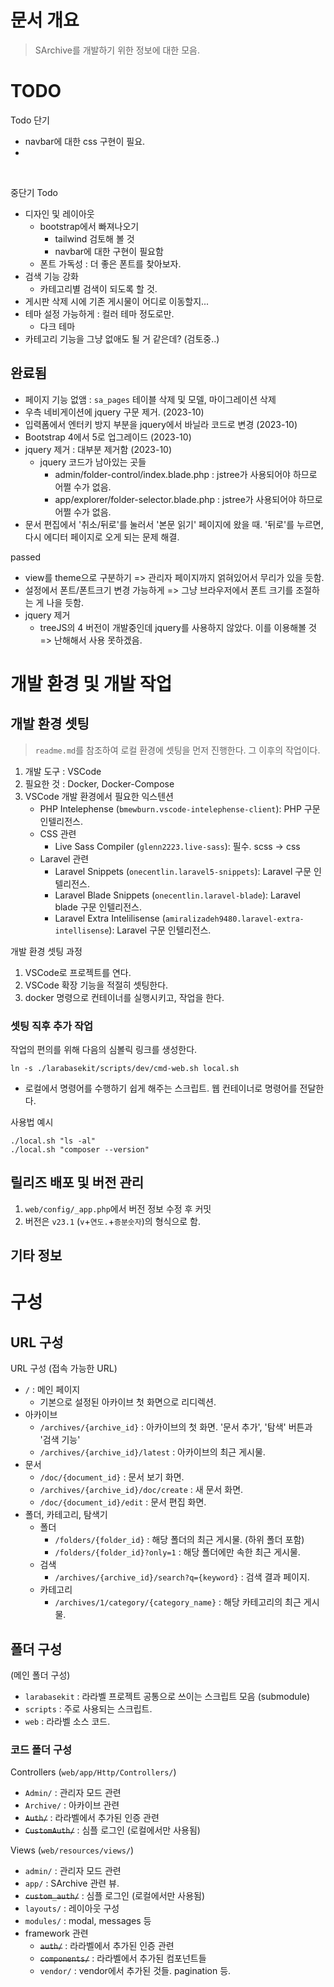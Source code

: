 # 문서 개요 
> SArchive를 개발하기 위한 정보에 대한 모음.


# TODO
Todo 단기
- navbar에 대한 css 구현이 필요.
- 

<br>

중단기 Todo
-  디자인 및 레이아웃
    - bootstrap에서 빠져나오기
        - tailwind 검토해 볼 것
        - navbar에 대한 구현이 필요함
    - 폰트 가독성 : 더 좋은 폰트를 찾아보자.
- 검색 기능 강화
    - 카테고리별 검색이 되도록 할 것.
- 게시판 삭제 시에 기존 게시물이 어디로 이동할지...
- 테마 설정 가능하게 : 컬러 테마 정도로만.
    - 다크 테마
- 카테고리 기능을 그냥 없애도 될 거 같은데? (검토중..)




## 완료됨
- 페이지 기능 없앰 : `sa_pages` 테이블 삭제 및 모델, 마이그레이션 삭제
- 우측 네비게이션에 jquery 구문 제거. (2023-10)
- 입력폼에서 엔터키 방지 부분을 jquery에서 바닐라 코드로 변경 (2023-10)
- Bootstrap 4에서 5로 업그레이드 (2023-10)
- jquery 제거 : 대부분 제거함 (2023-10)
    - jquery 코드가 남아있는 곳들
        - admin/folder-control/index.blade.php : jstree가 사용되어야 하므로 어쩔 수가 없음.
        - app/explorer/folder-selector.blade.php : jstree가 사용되어야 하므로 어쩔 수가 없음.
- 문서 편집에서 '취소/뒤로'를 눌러서 '본문 읽기' 페이지에 왔을 때. '뒤로'를 누르면, 다시 에디터 페이지로 오게 되는 문제 해결.


passed
- view를 theme으로 구분하기 => 관리자 페이지까지 얽혀있어서 무리가 있을 듯함.
- 설정에서 폰트/폰트크기 변경 가능하게 => 그냥 브라우저에서 폰트 크기를 조절하는 게 나을 듯함.
- jquery 제거
    - treeJS의 4 버전이 개발중인데 jquery를 사용하지 않았다. 이를 이용해볼 것 => 난해해서 사용 못하겠음.


# 개발 환경 및 개발 작업
## 개발 환경 셋팅

> `readme.md`를 참조하여 로컬 환경에 셋팅을 먼저 진행한다. 그 이후의 작업이다.


1. 개발 도구 : VSCode
2. 필요한 것 : Docker, Docker-Compose
3. VSCode 개발 환경에서 필요한 익스텐션
    - PHP Intelephense (`bmewburn.vscode-intelephense-client`): PHP 구문 인텔리전스.
    - CSS 관련
        - Live Sass Compiler (`glenn2223.live-sass`): 필수. scss -> css
    - Laravel 관련
        - Laravel Snippets (`onecentlin.laravel5-snippets`): Laravel 구문 인텔리전스.
        - Laravel Blade Snippets (`onecentlin.laravel-blade`): Laravel blade 구문 인텔리전스.
        - Laravel Extra Intelilisense (`amiralizadeh9480.laravel-extra-intellisense`): Laravel 구문 인텔리전스.


개발 환경 셋팅 과정
1. VSCode로 프로젝트를 연다.
2. VSCode 확장 기능을 적절히 셋팅한다.
3. docker 명령으로 컨테이너를 실행시키고, 작업을 한다.


### 셋팅 직후 추가 작업
작업의 편의를 위해 다음의 심볼릭 링크를 생성한다.
```shell
ln -s ./larabasekit/scripts/dev/cmd-web.sh local.sh
```
* 로컬에서 명령어를 수행하기 쉽게 해주는 스크립트. 웹 컨테이너로 명령어를 전달한다.


사용법 예시
```shell
./local.sh "ls -al"
./local.sh "composer --version"
```



## 릴리즈 배포 및 버전 관리
1. `web/config/_app.php`에서 버전 정보 수정 후 커밋
2. 버전은 `v23.1` (`v`+`연도.`+`증분숫자`)의 형식으로 함.


## 기타 정보



# 구성
## URL 구성
URL 구성 (접속 가능한 URL)
* `/` : 메인 페이지
    * 기본으로 설정된 아카이브 첫 화면으로 리디렉션.
* 아카이브
    * `/archives/{archive_id}` : 아카이브의 첫 화면. '문서 추가', '탐색' 버튼과 '검색 기능'
    * `/archives/{archive_id}/latest` : 아카이브의 최근 게시물.
* 문서
    * `/doc/{document_id}` : 문서 보기 화면.
    * `/archives/{archive_id}/doc/create` : 새 문서 화면.
    * `/doc/{document_id}/edit` : 문서 편집 화면.
* 폴더, 카테고리, 탐색기
    * 폴더
        * `/folders/{folder_id}` : 해당 폴더의 최근 게시물. (하위 폴더 포함)
        * `/folders/{folder_id}?only=1` : 해당 폴더에만 속한 최근 게시물.
    * 검색
        * `/archives/{archive_id}/search?q={keyword}` : 검색 결과 페이지.
    * 카테고리
        * `/archives/1/category/{category_name}` : 해당 카테고리의 최근 게시물.


## 폴더 구성
(메인 폴더 구성)
- `larabasekit` : 라라벨 프로젝트 공통으로 쓰이는 스크립트 모음 (submodule)
- `scripts` : 주로 사용되는 스크립트.
- `web` : 라라벨 소스 코드.


### 코드 폴더 구성
Controllers (`web/app/Http/Controllers/`)
- `Admin/` : 관리자 모드 관련
- `Archive/` : 아카이브 관련
- ~~`Auth/`~~ : 라라벨에서 추가된 인증 관련
- ~~`CustomAuth/`~~ : 심플 로그인 (로컬에서만 사용됨)


Views (`web/resources/views/`)
- `admin/` : 관리자 모드 관련
- `app/` : SArchive 관련 뷰.
- ~~`custom_auth/`~~ : 심플 로그인 (로컬에서만 사용됨)
- `layouts/` : 레이아웃 구성
- `modules/` : modal, messages 등
- framework 관련
    - ~~`auth/`~~ : 라라벨에서 추가된 인증 관련
    - ~~`components/`~~ : 라라벨에서 추가된 컴포넌트들
    - `vendor/` : vendor에서 추가된 것들. pagination 등.
